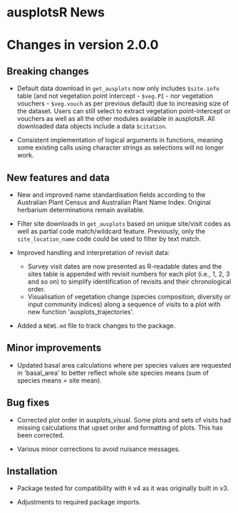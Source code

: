 # ausplotsR News

# Changes in version 2.0.0

## Breaking changes

* Default data download in `get_ausplots` now only includes `$site.info` table (and not vegetation point intercept - `$veg.PI` - nor vegetation vouchers - `$veg.vouch` as per previous default) due to increasing size of the dataset. Users can still select to extract vegetation point-intercept or vouchers as well as all the other modules available in ausplotsR. All downloaded data objects include a data `$citation`.

* Consistent implementation of logical arguments in functions, meaning some existing calls using character strings as selections will no longer work. 

## New features and data

* New and improved name standardisation fields according to the Australian Plant Census and Australian Plant Name Index. Original herbarium determinations remain available.

* Filter site downloads in `get_ausplots` based on unique site/visit codes as well as partial code match/wildcard feature. Previously, only the `site_location_name` code could be used to filter by text match.

* Improved handling and interpretation of revisit data:
  * Survey visit dates are now presented as R-readable dates and the sites table is appended with revisit numbers for each plot (i.e., 1, 2, 3 and so on) to simplify identification of revisits and their chronological order.
  * Visualisation of vegetation change (species composition, diversity or input community indices) along a sequence of visits to a plot with new function 'ausplots_trajectories'.

* Added a `NEWS.md` file to track changes to the package.

## Minor improvements

* Updated basal area calculations where per species values are requested in 'basal_area' to better reflect whole site species means (sum of species means = site mean).

## Bug fixes

* Corrected plot order in ausplots_visual. Some plots and sets of visits had missing calculations that upset order and formatting of plots. This has been corrected.

* Various minor corrections to avoid nuisance messages.

## Installation

* Package tested for compatibility with `R` v4 as it was originally built in v3.

* Adjustments to required package imports.